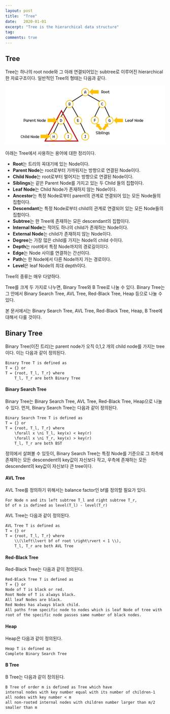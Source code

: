 ```yaml
---
layout: post
title:  "Tree"
date:   2020-01-01
excerpt: "Tree is the hierarchical data structure"
tag:
comments: true
---
```


## Tree

Tree는 하나의 root node와 그 아래 연결되어있는 subtree로 이루어진 hierarchical한 자료구조이다.
일반적인 Tree의 형태는 다음과 같다.

![graph](./../assets/img/Tree.jpg)

아래는 Tree에서 사용하는 용어에 대한 정리이다.

- **Root**는 트리의 꼭대기에 있는 Node이다.
- **Parent Node**는 root로부터 가까워지는 방향으로 연결된 Node이다.
- **Child Node**는 root로부터 멀어지는 방향으로 연결된 Node이다.
- **Siblings**는 같은 Parent Node를 가지고 있는 두 Child 들의 집합이다.
- **Leaf Node**는 Child Node가 존재하지 않는 Node이다.
- **Ancestor**는 특정 Node로부터 parent의 관계로 연결되어 있는 모든 Node들의 집합이다.
- **Descendant**는 특정 Node로부터 child의 관계로 연결되어 있는 모든 Node들의 집합이다.
- **Subtree**는 한 Tree에 존재하는 모든 descendant의 집합이다.
- **Internal Node**는 적어도 하나의 child가 존재하는 Node이다.
- **External Node**는 child가 존재하지 않는 Node이다.
- **Degree**는 가장 많은 child를 가지는 Node의 child 수이다.
- **Depth**는 root에서 특정 Node까지의 경로길이이다.
- **Edge**는 Node 사이를 연결하는 간선이다.
- **Path**는 한 Node에서 다른 Node까지 가는 경로이다.
- **Level**은 leaf Node의 최대 depth이다.

Tree의 종류는 매우 다양하다.

Tree를 크게 두 가지로 나누면, Binary Tree와 B Tree로 나눌 수 있다.
Binary Tree는 그 안에서 Binary Search Tree, AVL Tree, Red-Black Tree, Heap 등으로 나눌 수 있다.

본 문서에서는 Binary Search Tree, AVL Tree, Red-Black Tree, Heap, B Tree에 대해서 다룰 것이다.

## Binary Tree

Binary Tree(이진 트리)는 parent node가 오직 0,1,2 개의 child node를 가지는 tree이다.
이는 다음과 같이 정의된다.

```
Binary Tree T is defined as
T = {} or
T = {root, T_l, T_r} where
    T_l, T_r are both Binary Tree
```

#### Binary Search Tree

Binary Tree는 Binary Search Tree, AVL Tree, Red-Black Tree, Heap으로 나눌 수 있다.
먼저, Binary Search Tree는 다음과 같이 정의된다.

```
Binary Search Tree T is defined as
T = {} or
T = {root, T_l, T_r} where
    \forall x \ni T_l, key(x) < key(r)
    \forall x \ni T_r, key(x) > key(r)
    T_l, T_r are both BST
```

정의에서 살펴볼 수 있듯이, Binary Search Tree는 특정 Node를 기준으로 
그 좌측에 존재하는 모든 descendent의 key값이 자신보다 작고,
우측에 존재하는 모든 descendent의 key값이 자신보다 큰 tree이다.

#### AVL Tree

AVL Tree를 정의하기 위해서는 balance factor인 bf를 정의할 필요가 있다.

```
For Node n and its left subtree T_l and right subtree T_r,
bf of n is defined as level(T_l) - level(T_r)
```

AVL Tree는 다음과 같이 정의된다.

```
AVL Tree T is defined as
T = {} or
T = {root, T_l, T_r} where
    \\(\left\lvert bf of root \right\rvert < 1 \\),
    T_l, T_r are both AVL Tree
```

#### Red-Black Tree

Red-Black Tree는 다음과 같이 정의된다.

```
Red-Black Tree T is defined as
T = {} or
Node of T is black or red.
Root Node of T is always black.
All leaf Nodes are black.
Red Nodes has always black child.
All paths from specific node to nodes which is leaf Node of tree with root of the specific node passes same number of black nodes.
```

#### Heap

Heap은 다음과 같이 정의된다.

```
Heap T is defined as
Complete Binary Search Tree
```

#### B Tree

B Tree는 다음과 같이 정의된다.

```
B Tree of order m is defined as Tree which have
internal nodes with key number equal with its number of children-1
all nodes with key number < m
all non-rooted internal nodes with children number larger than m/2 smaller than m
```
